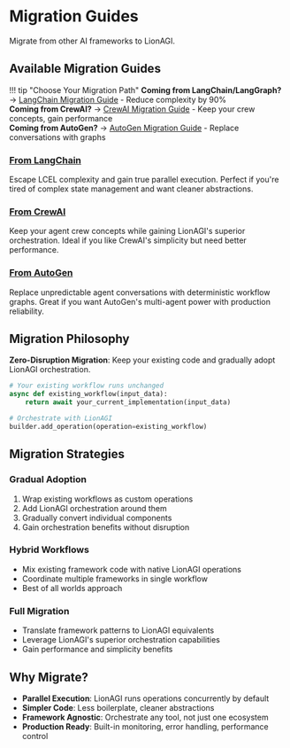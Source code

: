 # Migration Guides

Migrate from other AI frameworks to LionAGI.

## Available Migration Guides

!!! tip "Choose Your Migration Path"
    **Coming from LangChain/LangGraph?** → [LangChain Migration Guide](from-langchain.md) - Reduce complexity by 90%  
    **Coming from CrewAI?** → [CrewAI Migration Guide](from-crewai.md) - Keep your crew concepts, gain performance  
    **Coming from AutoGen?** → [AutoGen Migration Guide](from-autogen.md) - Replace conversations with graphs

### [From LangChain](from-langchain.md)

Escape LCEL complexity and gain true parallel execution. Perfect if you're tired of complex state management and want cleaner abstractions.

### [From CrewAI](from-crewai.md)  

Keep your agent crew concepts while gaining LionAGI's superior orchestration. Ideal if you like CrewAI's simplicity but need better performance.

### [From AutoGen](from-autogen.md)

Replace unpredictable agent conversations with deterministic workflow graphs. Great if you want AutoGen's multi-agent power with production reliability.

## Migration Philosophy

**Zero-Disruption Migration**: Keep your existing code and gradually adopt
LionAGI orchestration.

```python
# Your existing workflow runs unchanged
async def existing_workflow(input_data):
    return await your_current_implementation(input_data)

# Orchestrate with LionAGI
builder.add_operation(operation=existing_workflow)
```

## Migration Strategies

### **Gradual Adoption**

1. Wrap existing workflows as custom operations
2. Add LionAGI orchestration around them
3. Gradually convert individual components
4. Gain orchestration benefits without disruption

### **Hybrid Workflows**

- Mix existing framework code with native LionAGI operations
- Coordinate multiple frameworks in single workflow
- Best of all worlds approach

### **Full Migration**

- Translate framework patterns to LionAGI equivalents
- Leverage LionAGI's superior orchestration capabilities
- Gain performance and simplicity benefits

## Why Migrate?

- **Parallel Execution**: LionAGI runs operations concurrently by default
- **Simpler Code**: Less boilerplate, cleaner abstractions
- **Framework Agnostic**: Orchestrate any tool, not just one ecosystem
- **Production Ready**: Built-in monitoring, error handling, performance control
